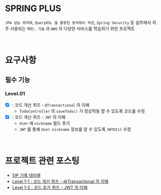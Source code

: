 # SPRING PLUS
`JPA 성능 최적화`, `QueryDSL 을 활용한 동적쿼리 작성`, `Spring Security` 등 실무에서 자주 사용되는 `패턴, 기술` 과 `AWS` 의 다양한 서비스를 학습하기 위한 프로젝트
<br/><br/><br/>

# 요구사항
## 필수 기능
### Level.01
- [x] : 코드 개선 퀴즈 - `@Transactional` 의 이해
  - `TodoController` 의 `saveTodo()` 가 정상작동 할 수 있도록 코드를 수정
- [x] : 코드 개선 퀴즈 - `JWT` 의 이해
  - `User` 에 `nickname` 필드 추가
  - `JWT` 를 통해 `User.nickname` 정보를 알 수 있도록 `JWTUtil` 수정
<br/><br/><br/>

# 프로젝트 관련 포스팅
- [5분 기록 테이블](https://development-diary-for-me.tistory.com/192)
- [Level 1-1 : 코드 개선 퀴즈 - @Transactional 의 이해](https://development-diary-for-me.tistory.com/193)
- [Level 1-2 : 코드 추가 퀴즈 - JWT 의 이해](https://development-diary-for-me.tistory.com/195)